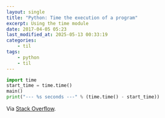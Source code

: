 ```yaml
---
layout: single
title: "Python: Time the execution of a program"
excerpt: Using the time module
date: 2017-04-05 05:23
last_modified_at: 2025-05-13 00:33:19
categories:
    - til
tags:
    - python
    - til
---
```


```python
import time
start_time = time.time()
main()
print("--- %s seconds ---" % (time.time() - start_time))
```

Via [Stack Overflow](http://stackoverflow.com/a/1557584/1257318).

